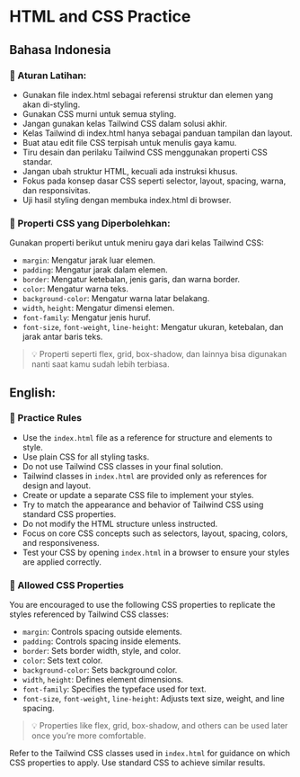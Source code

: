 # HTML and CSS Practice

## Bahasa Indonesia

### 📘 Aturan Latihan:
- Gunakan file index.html sebagai referensi struktur dan elemen yang akan di-styling.
- Gunakan CSS murni untuk semua styling.
- Jangan gunakan kelas Tailwind CSS dalam solusi akhir.
- Kelas Tailwind di index.html hanya sebagai panduan tampilan dan layout.
- Buat atau edit file CSS terpisah untuk menulis gaya kamu.
- Tiru desain dan perilaku Tailwind CSS menggunakan properti CSS standar.
- Jangan ubah struktur HTML, kecuali ada instruksi khusus.
- Fokus pada konsep dasar CSS seperti selector, layout, spacing, warna, dan responsivitas.
- Uji hasil styling dengan membuka index.html di browser.

### 🎯 Properti CSS yang Diperbolehkan:

Gunakan properti berikut untuk meniru gaya dari kelas Tailwind CSS:
- `margin`: Mengatur jarak luar elemen.
- `padding`: Mengatur jarak dalam elemen.
- `border`: Mengatur ketebalan, jenis garis, dan warna border.
- `color`: Mengatur warna teks.
- `background-color`: Mengatur warna latar belakang.
- `width`, `height`: Mengatur dimensi elemen.
- `font-family`: Mengatur jenis huruf.
- `font-size`, `font-weight`, `line-height`: Mengatur ukuran, ketebalan, dan jarak antar baris teks.

>💡 Properti seperti flex, grid, box-shadow, dan lainnya bisa digunakan nanti saat kamu sudah lebih terbiasa.

## English:

### 📘 Practice Rules

- Use the `index.html` file as a reference for structure and elements to style.
- Use plain CSS for all styling tasks.
- Do not use Tailwind CSS classes in your final solution.
- Tailwind classes in `index.html` are provided only as references for design and layout.
- Create or update a separate CSS file to implement your styles.
- Try to match the appearance and behavior of Tailwind CSS using standard CSS properties.
- Do not modify the HTML structure unless instructed.
- Focus on core CSS concepts such as selectors, layout, spacing, colors, and responsiveness.
- Test your CSS by opening `index.html` in a browser to ensure your styles are applied correctly.

### 🎯 Allowed CSS Properties

You are encouraged to use the following CSS properties to replicate the styles referenced by Tailwind CSS classes:

- `margin`: Controls spacing outside elements.
- `padding`: Controls spacing inside elements.
- `border`: Sets border width, style, and color.
- `color`: Sets text color.
- `background-color`: Sets background color.
- `width`, `height`: Defines element dimensions.
- `font-family`: Specifies the typeface used for text.
- `font-size`, `font-weight`, `line-height`: Adjusts text size, weight, and line spacing.
<!-- - `display`, `flex`, `grid`: Manage layout and alignment. -->
<!-- - `gap`, `justify-content`, `align-items`: Fine-tune flex and grid layouts. -->
<!-- - `box-shadow`, `border-radius`: Add visual effects. -->
<!-- - `overflow`, `position`, `top`, `left`, `right`, `bottom`: Control element positioning. -->
<!-- - `cursor`, `transition`, `opacity`: Enhance interactivity and appearance. -->

>💡 Properties like flex, grid, box-shadow, and others can be used later once you’re more comfortable.

Refer to the Tailwind CSS classes used in `index.html` for guidance on which CSS properties to apply. Use standard CSS to achieve similar results.